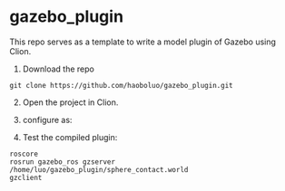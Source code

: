 # gazebo_plugin

This repo serves as a template to write a model plugin of Gazebo using Clion. 


1. Download the repo 
~~~
git clone https://github.com/haoboluo/gazebo_plugin.git
~~~

2. Open the project in Clion. 

3. configure as: 

4. Test the compiled plugin: 
~~~
roscore
rosrun gazebo_ros gzserver /home/luo/gazebo_plugin/sphere_contact.world
gzclient
~~~
